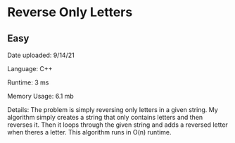 
# Reverse Only Letters

## Easy

Date uploaded: 9/14/21

Language: C++

Runtime: 3 ms

Memory Usage: 6.1 mb

Details: The problem is simply reversing only letters in a given string. My algorithm simply creates a string that only contains letters and then reverses it. Then it loops through the given string and adds a reversed letter when theres a letter. This algorithm runs in O(n) runtime.

